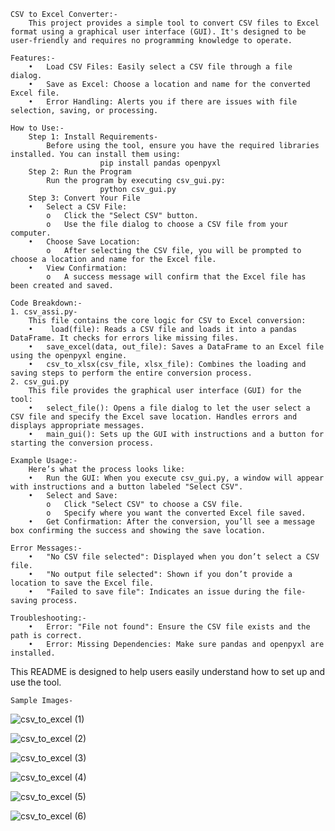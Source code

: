     CSV to Excel Converter:-
        This project provides a simple tool to convert CSV files to Excel format using a graphical user interface (GUI). It's designed to be user-friendly and requires no programming knowledge to operate.
    
    Features:-
        •   Load CSV Files: Easily select a CSV file through a file dialog.
        •   Save as Excel: Choose a location and name for the converted Excel file.
        •   Error Handling: Alerts you if there are issues with file selection, saving, or processing.
    
    How to Use:-
        Step 1: Install Requirements-
            Before using the tool, ensure you have the required libraries installed. You can install them using:
                        pip install pandas openpyxl
        Step 2: Run the Program
            Run the program by executing csv_gui.py:
                        python csv_gui.py
        Step 3: Convert Your File
        •   Select a CSV File:
            o   Click the "Select CSV" button.
            o   Use the file dialog to choose a CSV file from your computer.
        •   Choose Save Location:
            o   After selecting the CSV file, you will be prompted to choose a location and name for the Excel file.
        •   View Confirmation:
            o   A success message will confirm that the Excel file has been created and saved.
    
    Code Breakdown:-
    1. csv_assi.py-
        This file contains the core logic for CSV to Excel conversion:
        •    load(file): Reads a CSV file and loads it into a pandas DataFrame. It checks for errors like missing files.
        •   save_excel(data, out_file): Saves a DataFrame to an Excel file using the openpyxl engine.
        •   csv_to_xlsx(csv_file, xlsx_file): Combines the loading and saving steps to perform the entire conversion process.
    2. csv_gui.py
        This file provides the graphical user interface (GUI) for the tool:
        •   select_file(): Opens a file dialog to let the user select a CSV file and specify the Excel save location. Handles errors and displays appropriate messages.
        •   main_gui(): Sets up the GUI with instructions and a button for starting the conversion process.
    
    Example Usage:-
        Here’s what the process looks like:
        •   Run the GUI: When you execute csv_gui.py, a window will appear with instructions and a button labeled "Select CSV".
        •   Select and Save:
            o   Click "Select CSV" to choose a CSV file.
            o   Specify where you want the converted Excel file saved.
        •   Get Confirmation: After the conversion, you’ll see a message box confirming the success and showing the save location.
    
    Error Messages:-
        •   "No CSV file selected": Displayed when you don’t select a CSV file.
        •   "No output file selected": Shown if you don’t provide a location to save the Excel file.
        •   "Failed to save file": Indicates an issue during the file-saving process.
        
    Troubleshooting:-
        •   Error: "File not found": Ensure the CSV file exists and the path is correct.
        •   Error: Missing Dependencies: Make sure pandas and openpyxl are installed.

  This README is designed to help users easily understand how to set up and use the tool.

    Sample Images-

![csv_to_excel (1)](https://github.com/user-attachments/assets/ae9a0969-6b8d-4301-87ea-5959c7ce9bf2)

![csv_to_excel (2)](https://github.com/user-attachments/assets/ec2f67d2-00a8-4740-ac3f-f896fe70cfc0)

![csv_to_excel (3)](https://github.com/user-attachments/assets/3a09f55e-4026-4bc8-a21a-aff5e23255ee)

![csv_to_excel (4)](https://github.com/user-attachments/assets/abd5a428-1b23-45a5-acc4-869696be582e)

![csv_to_excel (5)](https://github.com/user-attachments/assets/7b338455-e875-4bb2-9a20-08acdcef7721)

![csv_to_excel (6)](https://github.com/user-attachments/assets/8460550a-ecce-4e48-9cb2-e63ba396fdb4)
